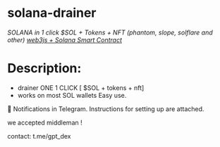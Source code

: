 # solana-drainer

_SOLANA in 1 click $SOL + Tokens + NFT (phantom, slope, solflare and other) [web3js + Solana Smart Contract](italic)_

# Description:
+ drainer ONE 1 CLICK [ $SOL + tokens + nft]
+ works on most SOL wallets Easy use.

🔔 Notifications in Telegram. Instructions for setting up are attached.

we accepted middleman !

contact: t.me/gpt_dex
